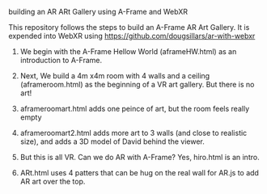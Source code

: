 building an AR ARt Gallery using A-Frame and WebXR 


This repository follows the steps to build an A-Frame AR Art Gallery.  It is expended into WebXR using https://github.com/dougsillars/ar-with-webxr


1. We begin with the A-Frame Hellow World (aframeHW.html) as an introduction to A-Frame.

2. Next, We build a 4m x4m room with 4 walls and a ceiling (aframeroom.html) as the beginning of a VR art gallery.  But there is no art!

3.  aframeroomart.html adds one peince of art, but the room feels really empty

4.  aframeroomart2.html adds more art to 3 walls (and close to realistic size), and adds a 3D model of David behind the viewer.

5. But this is all VR.  Can we do AR with A-Frame?  Yes,  hiro.html is an intro.

6. ARt.html uses 4 patters that can be hug on the real wall for AR.js to add AR art over the top.


